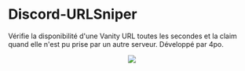 # Discord-URLSniper
Vérifie la disponibilité d'une Vanity URL toutes les secondes et la claim quand elle n'est pu prise par un autre serveur. Développé par 4po.

<p align="center">
  <a href="https://discord.gg/apo"><img src="https://i.imgur.com/2f6Uf6o.png"></a>
</p>
